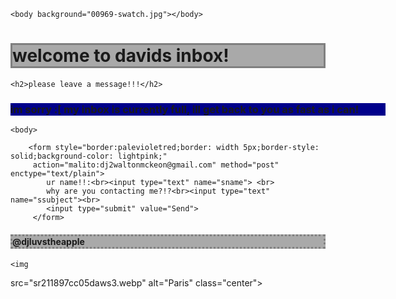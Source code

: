 <!DOCTYPE html>

<html>

<head> <link rel="stylesheet" type="text/css" href="css/main.css">

<title>davids inbox <3</title>

<head>

    <body background="00969-swatch.jpg"></body>

   
   

   <h1 style="border:grey;border: width 5px;border-style: solid;background-color: darkgray;"> welcome to davids inbox!</h1>

    
    <h2>please leave a message!!!</h2>

  
   <div id='page' style='width:600px'>
   <h3 style="border:grey;border:border-style solid;background-color: darkblue;">im sorry :[ my inbox is currently full, ill get back to you as fast as i can!</h3>
   </div>
   
    
    <body>
        
        <form style="border:palevioletred;border: width 5px;border-style: solid;background-color: lightpink;"
         action="malito:dj2waltonmckeon@gmail.com" method="post" enctype="text/plain">
            ur name!!:<br><input type="text" name="sname"> <br>
            why are you contacting me?!?<br><input type="text" name="ssubject"><br>
            <input type="submit" value="Send">
         </form>

   <h4 style="border:grey;border: width 5px;border-style: dotted;background-color: darkgray;">@djluvstheapple</h4>
   
 
    <img
   
   src="sr211897cc05daws3.webp" alt="Paris" class="center">
  

  </html>
 </body>



